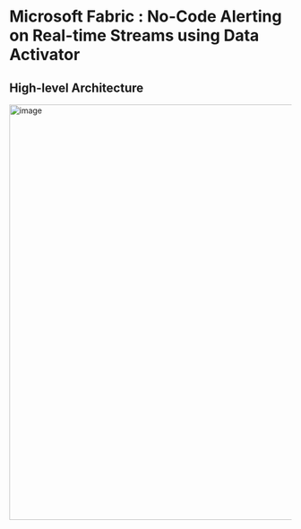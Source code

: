 # Microsoft Fabric : No-Code Alerting on Real-time Streams using Data Activator

## High-level Architecture

<img width="740" alt="image" src="https://github.com/mahes-a/2023/assets/120069348/2bfeca4f-c1de-43cb-818d-2be8e44e5fc3">
